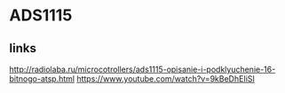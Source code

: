 # ADS1115

## links

http://radiolaba.ru/microcotrollers/ads1115-opisanie-i-podklyuchenie-16-bitnogo-atsp.html
https://www.youtube.com/watch?v=9kBeDhEIiSI
